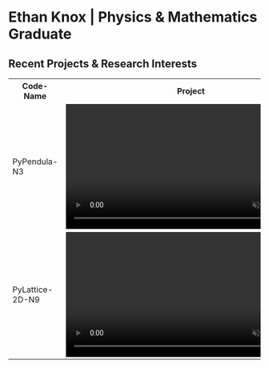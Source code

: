 # Ethan Knox | Physics & Mathematics Graduate
## Recent Projects & Research Interests

<html>
<body>

<table>
  <tr>
    <th>Code-Name</th>
    <th>Project</th>
  </tr>
  <tr>
    <td>PyPendula-N3</td>
    <td>
    <video width="500" height="auto" autoplay loop muted>
    <source src="./Examples/pypendula-n3-example.mp4" type="video/mp4"/>
    </video>
    </td>
  </tr>
  <tr>
    <td>PyLattice-2D-N9</td>
    <td>
    <video src="" alt="PyPendula-N3" width="500" height="auto" autoplay loop muted>
    </td>
  </tr>
</table>

</body>
</html>
